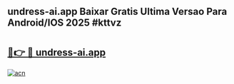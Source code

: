 ## undress-ai.app Baixar Gratis Ultima Versao Para Android/IOS 2025 #kttvz

# <h2><a href="https://ainizakaria.my?title=undress-ai.app&ref=20M">🔗👉 🔴 undress-ai.app</a></h2>

[![acn](https://github.com/user-attachments/assets/0f9c940e-d8b0-45ae-aac7-cd30a18b3e1c)](https://ainizakaria.my?title=undress-ai.app&ref=20M)

